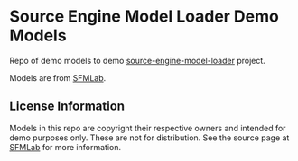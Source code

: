 # Source Engine Model Loader Demo Models

Repo of demo models to demo [source-engine-model-loader](https://github.com/gkjohnson/source-engine-model-loader) project.

Models are from [SFMLab](https://SFMLab.com).

## License Information

Models in this repo are copyright their respective owners and intended for demo purposes only. These are not for distribution. See the source page at [SFMLab](https://SFMLab.com) for more information.

